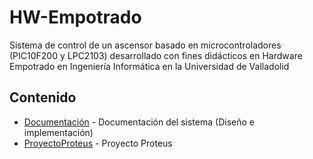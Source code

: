 # HW-Empotrado
Sistema de control de un ascensor basado en microcontroladores (PIC10F200 y LPC2103) desarrollado con fines didácticos en Hardware Empotrado en Ingeniería Informática en la Universidad de Valladolid

## Contenido

- [Documentación](/Documentacion.pdf) - Documentación del sistema (Diseño e implementación)
- [ProyectoProteus](/HW/lpc2103simple/ProyectoProteus.pdsprj) -  Proyecto Proteus
